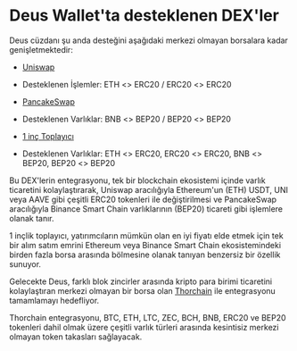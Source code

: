 # Deus Wallet'ta desteklenen DEX'ler

Deus cüzdanı şu anda desteğini aşağıdaki merkezi olmayan borsalara kadar genişletmektedir:

- [Uniswap](https://uniswap.org)
 - Desteklenen İşlemler: ETH <> ERC20 / ERC20 <> ERC20

- [PancakeSwap](https://pancakeswap.finance)
 - Desteklenen Varlıklar: BNB <> BEP20 / BEP20 <> BEP20

- [1 inç Toplayıcı](https://app.1inch.io/)
 - Desteklenen Varlıklar: ETH <> ERC20, ERC20 <> ERC20, BNB <> BEP20, BEP20 <> BEP20

Bu DEX'lerin entegrasyonu, tek bir blockchain ekosistemi içinde varlık ticaretini kolaylaştırarak, Uniswap aracılığıyla Ethereum'un (ETH) USDT, UNI veya AAVE gibi çeşitli ERC20 tokenleri ile değiştirilmesi ve PancakeSwap aracılığıyla Binance Smart Chain varlıklarının (BEP20) ticareti gibi işlemlere olanak tanır.

1 inçlik toplayıcı, yatırımcıların mümkün olan en iyi fiyatı elde etmek için tek bir alım satım emrini Ethereum veya Binance Smart Chain ekosistemindeki birden fazla borsa arasında bölmesine olanak tanıyan benzersiz bir özellik sunuyor.

Gelecekte Deus, farklı blok zincirler arasında kripto para birimi ticaretini kolaylaştıran merkezi olmayan bir borsa olan [Thorchain](https://thorchain.org) ile entegrasyonu tamamlamayı hedefliyor.

Thorchain entegrasyonu, BTC, ETH, LTC, ZEC, BCH, BNB, ERC20 ve BEP20 tokenleri dahil olmak üzere çeşitli varlık türleri arasında kesintisiz merkezi olmayan token takasları sağlayacak.
